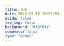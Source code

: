 ```yaml
---
title: 关于
date: 2023-03-30 15:57:51
aside: false
top_img: false
background: "#f8f9fe"
comments: false
type: "about"
---
```

